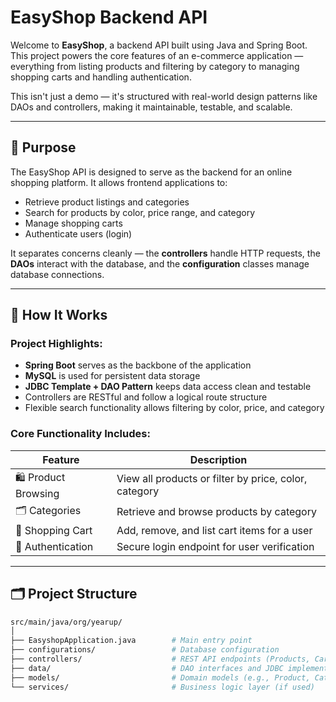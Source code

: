 # EasyShop Backend API

Welcome to **EasyShop**, a backend API built using Java and Spring Boot. This project powers the core features of an e-commerce application — everything from listing products and filtering by category to managing shopping carts and handling authentication.

This isn't just a demo — it's structured with real-world design patterns like DAOs and controllers, making it maintainable, testable, and scalable.

---

## 🧠 Purpose

The EasyShop API is designed to serve as the backend for an online shopping platform. It allows frontend applications to:

- Retrieve product listings and categories
- Search for products by color, price range, and category
- Manage shopping carts
- Authenticate users (login)
  
It separates concerns cleanly — the **controllers** handle HTTP requests, the **DAOs** interact with the database, and the **configuration** classes manage database connections.

---

## 🔧 How It Works

### Project Highlights:

- **Spring Boot** serves as the backbone of the application
- **MySQL** is used for persistent data storage
- **JDBC Template + DAO Pattern** keeps data access clean and testable
- Controllers are RESTful and follow a logical route structure
- Flexible search functionality allows filtering by color, price, and category

### Core Functionality Includes:

| Feature                      | Description                                               |
|-----------------------------|-----------------------------------------------------------|
| 🛍️ Product Browsing         | View all products or filter by price, color, category     |
| 🗂️ Categories               | Retrieve and browse products by category                 |
| 🛒 Shopping Cart             | Add, remove, and list cart items for a user              |
| 🔐 Authentication           | Secure login endpoint for user verification              |

---

## 🗂️ Project Structure

```bash
src/main/java/org/yearup/
│
├── EasyshopApplication.java        # Main entry point
├── configurations/                 # Database configuration
├── controllers/                    # REST API endpoints (Products, Cart, Auth)
├── data/                           # DAO interfaces and JDBC implementations
├── models/                         # Domain models (e.g., Product, Category)
└── services/                       # Business logic layer (if used)
